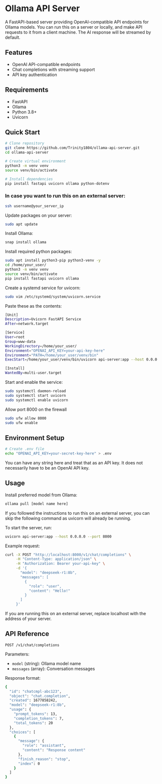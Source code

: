 # Ollama API Server

A FastAPI-based server providing OpenAI-compatible API endpoints for Ollama models. You can run this on a server or locally, and make API requests to it from a client machine. The AI response will be streamed by default.

## Features

- OpenAI API-compatible endpoints
- Chat completions with streaming support
- API key authentication

## Requirements

- FastAPI
- Ollama
- Python 3.8+
- Uvicorn

## Quick Start

```bash
# Clone repository
git clone https://github.com/Trinity1804/ollama-api-server.git
cd ollama-api-server

# Create virtual environment
python3 -m venv venv
source venv/bin/activate

# Install dependencies
pip install fastapi uvicorn ollama python-dotenv
```

### In case you want to run this on an external server:

```bash
ssh username@your_server_ip
```

Update packages on your server:

```bash
sudo apt update
```

Install Ollama:

```bash
snap install ollama
```

Install required python packages:

```bash
sudo apt install python3-pip python3-venv -y
cd /home/your_user/
python3 -m venv venv
source venv/bin/activate
pip install fastapi uvicorn ollama
```

Create a systemd service for uvicorn:

```bash
sudo vim /etc/systemd/system/uvicorn.service
```

Paste these as the contents:

```bash
[Unit]
Description=Uvicorn FastAPI Service
After=network.target

[Service]
User=root
Group=www-data
WorkingDirectory=/home/your_user/
Environment="OPENAI_API_KEY=your-api-key-here"
Environment="PATH=/home/your_user/venv/bin"
ExecStart=/home/your_user/venv/bin/uvicorn api-server:app --host 0.0.0.0 --port 8000

[Install]
WantedBy=multi-user.target
```

Start and enable the service:

```bash
sudo systemctl daemon-reload
sudo systemctl start uvicorn
sudo systemctl enable uvicorn
```

Allow port 8000 on the firewall

```bash
sudo ufw allow 8000
sudo ufw enable
```

## Environment Setup

```bash
# Create .env file
echo "OPENAI_API_KEY=your-secret-key-here" > .env
```

You can have any string here and treat that as an API key. It does not necessarily have to be an OpenAI API key.

## Usage

Install preferred model from Ollama:

```bash
ollama pull [model name here]
```

If you followed the instructions to run this on an external server, you can skip the following command as uvicorn will already be running.

To start the server, run:

```bash
uvicorn api-server:app --host 0.0.0.0 --port 8000
```

Example request:

```bash
curl -X POST "http://localhost:8000/v1/chat/completions" \
     -H "Content-Type: application/json" \
     -H "Authorization: Bearer your-api-key" \
     -d '{
       "model": "deepseek-r1:8b",
       "messages": [
         {
           "role": "user",
           "content": "Hello!"
         }
       ]
     }'
```

If you are running this on an external server, replace localhost with the address of your server.

## API Reference

`POST /v1/chat/completions`

Parameters:

* `model` (string): Ollama model name
* `messages` (array): Conversation messages

Response format:

```bash
{
  "id": "chatcmpl-abc123",
  "object": "chat.completion",
  "created": 1677858242,
  "model": "deepseek-r1:8b",
  "usage": {
    "prompt_tokens": 13,
    "completion_tokens": 7,
    "total_tokens": 20
  },
  "choices": [
    {
      "message": {
        "role": "assistant",
        "content": "Response content"
      },
      "finish_reason": "stop",
      "index": 0
    }
  ]
}
```
